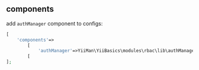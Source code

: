## components
add ``authManager`` component to configs:

```php 
[
    'components'=>
        [   
            'authManager'=>YiiMan\YiiBasics\modules\rbac\lib\authManager::class     
        [
];
```